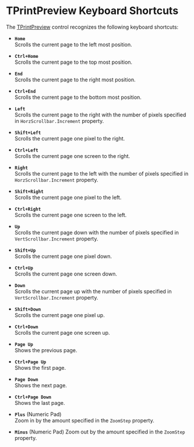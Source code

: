 TPrintPreview Keyboard Shortcuts
================================

The [TPrintPreview](TPrintPreview.md) control recognizes the following keyboard shortcuts:

- **`Home`** \
  Scrolls the current page to the left most position.

- **`Ctrl+Home`** \
  Scrolls the current page to the top most position.

- **`End`** \
  Scrolls the current page to the right most position.

- **`Ctrl+End`** \
  Scrolls the current page to the bottom most position.

- **`Left`** \
  Scrolls the current page to the right with the number of pixels specified in `HorzScrollbar.Increment` property.

- **`Shift+Left`** \
  Scrolls the current page one pixel to the right.

- **`Ctrl+Left`** \
  Scrolls the current page one screen to the right.

- **`Right`** \
  Scrolls the current page to the left with the number of pixels specified in `HorzScrollbar.Increment` property.

- **`Shift+Right`** \
  Scrolls the current page one pixel to the left.

- **`Ctrl+Right`** \
  Scrolls the current page one screen to the left.

- **`Up`** \
  Scrolls the current page down with the number of pixels specified in `VertScrollbar.Increment` property.

- **`Shift+Up`** \
  Scrolls the current page one pixel down.

- **`Ctrl+Up`** \
  Scrolls the current page one screen down.

- **`Down`** \
  Scrolls the current page up with the number of pixels specified in `VertScrollbar.Increment` property.

- **`Shift+Down`** \
  Scrolls the current page one pixel up.

- **`Ctrl+Down`** \
  Scrolls the current page one screen up.

- **`Page Up`** \
  Shows the previous page.

- **`Ctrl+Page Up`** \
  Shows the first page.

- **`Page Down`** \
  Shows the next page.

- **`Ctrl+Page Down`** \
  Shows the last page.

- **`Plus`** (Numeric Pad) \
  Zoom in by the amount specified in the `ZoomStep` property.

- **`Minus`** (Numeric Pad)
  Zoom out by the amount specified in the `ZoomStep` property.
